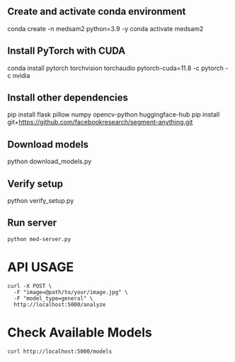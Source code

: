 ## Create and activate conda environment
conda create -n medsam2 python=3.9 -y
conda activate medsam2

## Install PyTorch with CUDA
conda install pytorch torchvision torchaudio pytorch-cuda=11.8 -c pytorch -c nvidia

## Install other dependencies
pip install flask pillow numpy opencv-python huggingface-hub
pip install git+https://github.com/facebookresearch/segment-anything.git

## Download models
python download_models.py

## Verify setup
python verify_setup.py

## Run server
```
python med-server.py
```

# API USAGE
```
curl -X POST \
  -F "image=@path/to/your/image.jpg" \
  -F "model_type=general" \
  http://localhost:5000/analyze
```

# Check Available Models
```
curl http://localhost:5000/models
```
